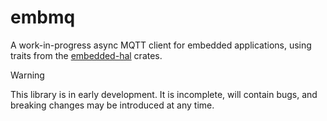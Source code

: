 # embmq

A work-in-progress async MQTT client for embedded applications, using traits from the
[embedded-hal](https://github.com/rust-embedded/embedded-hal) crates.

> [!WARNING]
> This library is in early development. It is incomplete, will contain bugs, and breaking changes
> may be introduced at any time.
